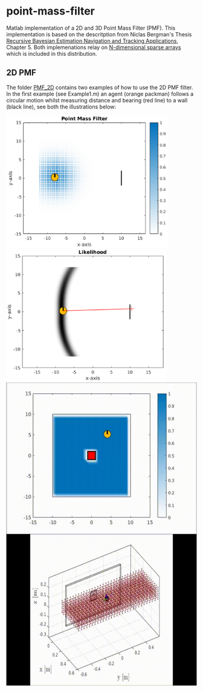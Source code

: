 # point-mass-filter

Matlab implementation of a 2D and 3D Point Mass Filter (PMF). This implementation is based on the 
descritption from Niclas Bergman's Thesis [Recursive Bayesian Estimation
Navigation and Tracking Applications](http://www.control.isy.liu.se/research/reports/Ph.D.Thesis/PhD579.pdf), Chapter 5. Both implemenations relay on [N-dimensional sparse arrays
](http://ch.mathworks.com/matlabcentral/fileexchange/29832-n-dimensional-sparse-arrays) which is included in this distribution.

## 2D PMF

 The folder [PMF_2D](https://github.com/gpldecha/point-mass-filter/tree/master/PMF_2D) contains two examples of how to use the  2D PMF filter. In the first example (see Example1.m) an agent (orange packman) follows a circular motion whilst measuring distance and bearing (red line) to a wall (black line), see both the illustrations below: 

<img src="./docs/pmf_2D_example1.png" alt="Example1_pmf" height="350" >
<img src="./docs/likelihood.png"      alt="Example1_lik" height="350">

<center>
<img src="./docs/blue_search.gif"  alt="Example2" height="400" align="middle">
</center>

<center>
<img src="./docs/search_1_side.gif" alt="Example3" height="400" align="middle">
</center>
